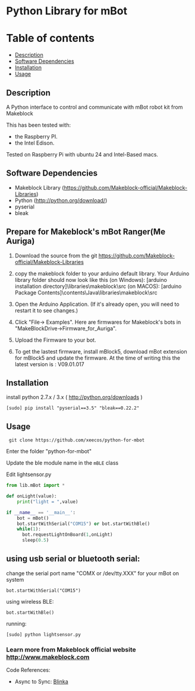 # Python Library for mBot
Table of contents
=================

  * [Description](#description)
  * [Software Dependencies](#software-dependencies)
  * [Installation](#installation)
  * [Usage](#usage)

Description
-----------
A Python interface to control and communicate with mBot robot kit from Makeblock

This has been tested with:

* the Raspberry PI.
* the Intel Edison.

Tested on Raspberry Pi with ubuntu 24 and Intel-Based macs.

Software Dependencies
---------------------

* Makeblock Library (https://github.com/Makeblock-official/Makeblock-Libraries)
* Python (http://python.org/download/)
* pyserial
* bleak

Prepare for Makeblock's mBot Ranger(Me Auriga)
----------------------------
1. Download the source from the git https://github.com/Makeblock-official/Makeblock-Libraries

2. copy the makeblock folder to your arduino default library. Your Arduino library folder should now look like this
(on Windows): [arduino installation directory]\libraries\makeblock\src
(on MACOS): [arduino Package Contents]\contents\Java\libraries\makeblock\src

3. Open the Arduino Application. (If it's already open, you will need to restart it to see changes.)

4. Click "File-> Examples". Here are firmwares for Makeblock's bots in "MakeBlockDrive->Firmware_for_Auriga".

5. Upload the Firmware to your bot.

6. To get the lastest firmware, install mBlock5, download mBot extension for mBlock5 and update the firmware. At the time of writing this the latest version is  : V09.01.017

Installation
-------

install python 2.7.x / 3.x ( http://python.org/downloads )

  ```
  [sudo] pip install "pyserial==3.5" "bleak==0.22.2"
  ```
Usage
-----------------
 ```
  git clone https://github.com/xeecos/python-for-mbot
 ```
 Enter the folder "python-for-mbot"
 
 Update the ble module name in the `mBLE` class 

 Edit lightsensor.py
 ```python
from lib.mBot import *

def onLight(value):
	 print("light = ",value)

if __name__ == '__main__':
	 bot = mBot()
	 bot.startWithSerial("COM15") or bot.startWithBle()
	 while(1):
	   bot.requestLightOnBoard(1,onLight)
	   sleep(0.5)
 ```
  
  ## using usb serial or bluetooth serial:
  
  change the serial port name "COMX or /dev/tty.XXX" for your mBot on system
  ```
  bot.startWithSerial("COM15")
  ```
  
  using wireless BLE:
  
  ```
  bot.startWithBle()
  ```
  
  running:
  
  ```
  [sudo] python lightsensor.py
  ```
  
### Learn more from Makeblock official website http://www.makeblock.com

Code References:
- Async to Sync: [Blinka](https://github.com/adafruit/Adafruit_Blinka_bleio/blob/a7d037244956a2d77e99250f76c11f9660d46386/_bleio/common.py#L136-L140)